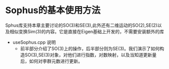 # Sophus的基本使用方法

Sphus库支持本章主要讨论的SO(3)和SE(3),此外还有二维运动的SO(2),SE(2)以及相似变换Sim(3)的内容。它是直接在Eigen基础上开发的，不需要安装额外的库

* useSophus.cpp 说明
  * 前半部分介绍了SO(3)上的操作，后半部分则为SE(3)。我们演示了如何构造SO(3),SE(3)对象，对他们进行指数，对数映射，以及当知道更新量后，如何对李群元数进行更新。